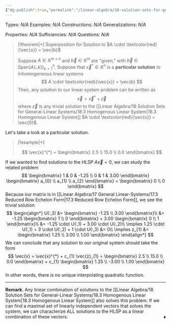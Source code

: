 ```yaml
---
{"dg-publish":true,"permalink":"/linear-algebra/18-solution-sets-for-general-linear-systems/18-7-superposition-for-solution-to-glsp/","tags":["Type/Theorem","Topic/Linear_Algebra"]}
---
```


Types: *N/A*
Examples: *N/A*
Constructions: *N/A*
Generalizations: *N/A*

Properties: *N/A*
Sufficiencies: *N/A*
Questions: *N/A*

> [!theorem|*] Superposition for Solution to $A \cdot \textcolor{red}{\vec{x}} = \vec{b}$
> 
> Suppose $A \in \mathbb{R}^{m \times n}$ and $\vec{b} \in \mathbb{R}^{m}$ are "given," with $\vec{b} \in \text{Span}\{ A(:,k) \}_{k=1 }^{n}$. Suppose that $\vec{x}^{*} \in \mathbb{R}^{n }$ is a **particular solution** to inhomogeneous linear systems
> $$
> A \cdot \textcolor{red}{\vec{x}} = \vec{b}
> $$
> Then, any solution to our linear system problem can be written as
> $$
> \vec{x} = \vec{x}^{* } + \vec{z}
> $$
> where $\vec{z}$ is any trivial solution to the [[Linear Algebra/18 Solution Sets for General-Linear Systems/18.3 Homogenous Linear System\|18.3 Homogenous Linear System]] $A \cdot \textcolor{red}{\vec{x}} = \vec{0}$.

Let's take a look at a particular solution.
> [!example|*] 
> 
> $$
> \vec{x}^{*} = \begin{bmatrix}
> 2.5 \\
> 15.0 \\
> 0.0
> \end{bmatrix}
> $$

If we wanted to find solutions to the HLSP $A\vec{x}=0$, we can study the related problem
$$
\begin{bmatrix}
1 & 0 & -1.25 \\
0 & 1 & 3.00
\end{bmatrix} \begin{bmatrix}
a_{0} \\
a_{1} \\
a_{2}
\end{bmatrix} = \begin{bmatrix}
0 \\
0
\end{bmatrix}
$$
Because our matrix is in [[Linear Algebra/17 General Linear-Systems/17.3 Reduced Row Echelon Form\|17.3 Reduced Row Echelon Form]], we see the trivial solution
$$
\begin{align*}
U(:,3) &=  \begin{bmatrix}
-1.25 \\
3.00
\end{bmatrix}\\
&= -1.25 \begin{bmatrix}
1 \\
0
\end{bmatrix} + 3.00 \begin{bmatrix}
0 \\
1
\end{bmatrix}\\
&= -1.25 \cdot U(:,1) + 3.00 \cdot U(:,2)\\
\implies 1.25 \cdot U(:,1) + 3 \cdot U(:,2) + 1 \cdot U(:,3) &= 0\\
\implies z_{1} &= \begin{bmatrix}
1.25 \\
3.00 \\
1.00
\end{bmatrix}
\end{align*}
$$
We can conclude that any solution to our original system should take the form
$$
\vec{x} = \vec{x}^{*} + c_{1} \vec{z}_{1} = \begin{bmatrix}
2.5 \\
15.0 \\
0.0
\end{bmatrix} + c_{1} \begin{bmatrix}
1.25 \\
-3.00 \\
1.00
\end{bmatrix}
$$
In other words, there is no unique interpolating quadratic function.

---

**Remark.** Any linear combination of solutions to the [[Linear Algebra/18 Solution Sets for General-Linear Systems/18.3 Homogenous Linear System\|18.3 Homogenous Linear System]] also solves this problem. If we can find a maximal set of linearly independent vectors that solves the system, we can characterize ALL solutions to the HLSP as a linear combination of these vectors.
 <span style='float:right;'>$\blacklozenge$</span>